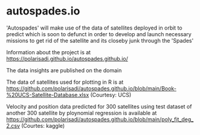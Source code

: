 # autospades.io
'Autospades' will make use of the data of satellites deployed in orbit to predict which is soon to defunct in order to develop and launch necessary missions to get rid of the satellite and its closeby junk through the 'Spades'

Information about the project is at https://polarisadi.github.io/autospades.github.io/

The data insights are published on the domain 

The data of satellites used for plotting in R is at https://github.com/polarisadi/autospades.github.io/blob/main/Book-%20UCS-Satellite-Database.xlsx
(Courtesy: UCS) 

Velocity and position data predicted for 300 satellites using test dataset of another 300 satellite by ploynomial regression is available at https://github.com/polarisadi/autospades.github.io/blob/main/poly_fit_deg_2.csv
(Courtes: kaggle) 
